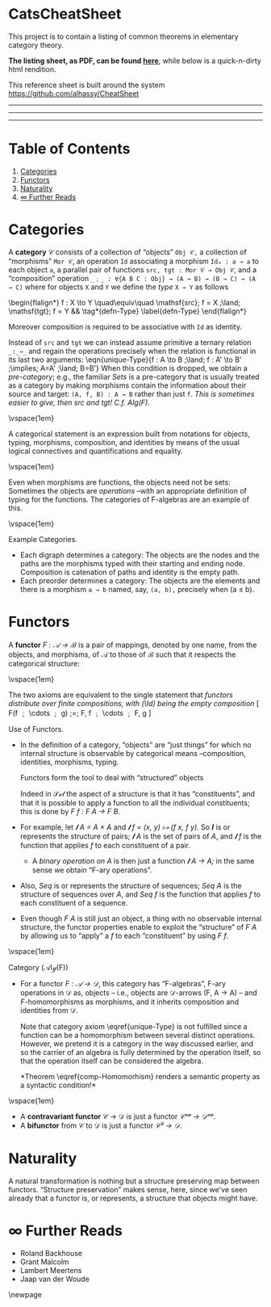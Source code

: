 <h1> CatsCheatSheet </h1>

This project is to contain a listing of common theorems in elementary category theory.

**The listing sheet, as PDF, can be found [here](https://github.com/alhassy/CheatSheet/blob/master/CatsCheatSheet.pdf)**, while below is a quick-n-dirty html rendition.

This reference sheet is built around the system <https://github.com/alhassy/CheatSheet>

<object width="600" height="400" data="CheatSheet.pdf"></object>

<hr> <hr> <hr>


# Table of Contents

1.  [Categories](#org0691569)
2.  [Functors](#org900cfc3)
3.  [Naturality](#org26e324c)
4.  [∞ Further Reads](#org39bdc24)












<a id="org0691569"></a>

# Categories

A **category** 𝒞 consists of a collection of “objects” `Obj 𝒞,` a collection of
  “morphisms” `Mor 𝒞`, an operation `Id` associating a morphism `Idₐ : a → a` to each object `a`,
  a parallel pair of functions `src, tgt : Mor 𝒞 → Obj 𝒞`, and a “composition”
  operation `_﹔_ : ∀{A B C : Obj} → (A → B) → (B → C) → (A → C)`
  where for objects `X` and `Y` we define the *type* `X → Y`
  as follows

\begin{flalign*}
    f : X \to Y \quad\equiv\quad \mathsf{src}\; f = X \;\land\; \mathsf{tgt}\; f = Y 
   &&
   \tag*{defn-Type}
   \label{defn-Type}
\end{flalign*}

Moreover composition is required to be associative with `Id` as identity.

Instead of `src` and `tgt` we can instead assume primitive a ternary relation
`_:_→_` and regain the operations precisely when the relation is functional
in its last two arguments:
\eqn{unique-Type}{f : A \to B \;\land\; f : A' \to B' \;\implies\; A=A' \;\land\; B=B'}
When this condition is dropped, we obtain a *pre-category*; e.g., the familiar *Sets*
is a pre-category that is usually treated as a category by making morphisms
contain the information about their source and target: `(A, f, B) : A → B`
rather than just `f`. *This is sometimes easier to give, then src and tgt! C.f. Alg(F).*

\vspace{1em}

A categorical statement is an expression built from notations for objects,
typing, morphisms, composition, and identities by means of the usual logical
connectives and quantifications and equality.

\vspace{1em}

Even when morphisms are functions, the objects need not be sets:
Sometimes the objects are *operations* &#x2013;with an appropriate definition
of typing for the functions. The categories of F-algebras are an example
of this.

\vspace{1em}

Example Categories.

-   Each digraph determines a category: The objects are the nodes
    and the paths are the morphisms typed with their starting and ending node.
    Composition is catenation of paths and identity is the empty path.
-   Each preorder determines a category: The objects are the elements
    and there is a morphism `a → b` named, say, `(a, b),` precisely when \(a ≤ b\).


<a id="org900cfc3"></a>

# Functors

A **functor** *F : 𝒜 → ℬ* is a pair of mappings, denoted by one name,
from the objects, and morphisms, of 𝒜 to those of ℬ such that
it respects the categorical structure:

\vspace{1em}

The two axioms are equivalent to the single statement that 
*functors distribute over finite compositions, with \(\Id\) being the empty composition*
\[ F(f ﹔ \cdots ﹔ g) \;=\; F\, f ﹔ \cdots ﹔ F\, g \]

Use of Functors.

-   In the definition of a category, “objects” are “just things” for which no internal
    structure is observable by categorical means &#x2013;composition, identities, morphisms, typing.
    
    Functors form the tool to deal with “structured” objects
    
    Indeed in 𝒮ℯ𝓉 the aspect of a structure is that it has “constituents”, and that it is possible
    to apply a function to all the individual constituents; this is done by
    *F f : F A → F B*.

-   For example, let *𝑰 A = A × A* and *𝑰 f = (x, y) ↦ (f x, f y).*
    So 𝑰 is or represents the structure of pairs; *𝑰 A* is the set of pairs of *A*,
    and *𝑰 f* is the function that applies *f* to each constituent of a pair.
    -   A *binary operation on A* is then just a function *𝑰 A → A;*
        in the same sense we obtain “F-ary operations”.

-   Also, *Seq* is or represents the structure of sequences; *Seq A* is the structure of sequences
    over *A*, and *Seq f* is the function that applies *f* to each constituent of a sequence.

-   Even though *F A* is still just an object, a thing with no observable internal structure, the
    functor properties enable to exploit the “structure” of *F A* by allowing us to “apply”
    a *f* to each “constituent” by using *F f*.

\vspace{1em}

Category \(𝒜lℊ(F)\)

-   For a functor *F : 𝒜 → 𝒟*, this category has “F-algebras”, F-ary operations in 𝒟 as, objects
    &#x2013; i.e., objects are 𝒟-arrows \(F\, A → A\) &#x2013;
    and *F*-homomorphisms as morphisms, and it inherits composition and identities from 𝒟.
    
    Note that category axiom \eqref{unique-Type} is not fulfilled since a function can be
    a homomorphism between several distinct operations. However, we pretend it is a category
    in the way discussed earlier, and so the carrier of an algebra is fully determined by
    the operation itself, so that the operation itself can be considered the algebra.
    
    <div class="org-center">
    *Theorem \eqref{comp-Homomorhism} renders a semantic property as a syntactic condition!*
    </div>

\vspace{1em}

-   A **contravariant functor** 𝒞 → 𝒟 is just a functor *𝒞ᵒᵖ → 𝒟ᵒᵖ*.
-   A **bifunctor** from 𝒞 to 𝒟 is just a functor *𝒞² → 𝒟*.


<a id="org26e324c"></a>

# Naturality

A natural transformation is nothing but a structure preserving map between functors.
“Structure preservation” makes sense, here, since we've seen already that a functor
is, or represents, a structure that objects might have.


<a id="org39bdc24"></a>

# ∞ Further Reads

-   Roland Backhouse
-   Grant Malcolm
-   Lambert Meertens
-   Jaap van der Woude

\newpage

